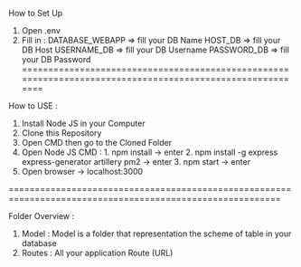 How to Set Up

1. Open .env
2. Fill in : DATABASE_WEBAPP => fill your DB Name
              HOST_DB => fill your DB Host
              USERNAME_DB => fill your DB Username
              PASSWORD_DB => fill your DB Password
==========================================================================================================

How to USE :

1. Install Node JS in your Computer
2. Clone this Repository
3. Open CMD then go to the Cloned Folder
4. Open Node JS CMD :   1. npm install -> enter
                        2. npm install -g express express-generator artillery pm2 -> enter
                        3. npm start -> enter
5. Open browser -> localhost:3000

==========================================================================================================

Folder Overview :

1. Model : Model is a folder that representation the scheme of table in your database
2. Routes : All your application Route (URL)
